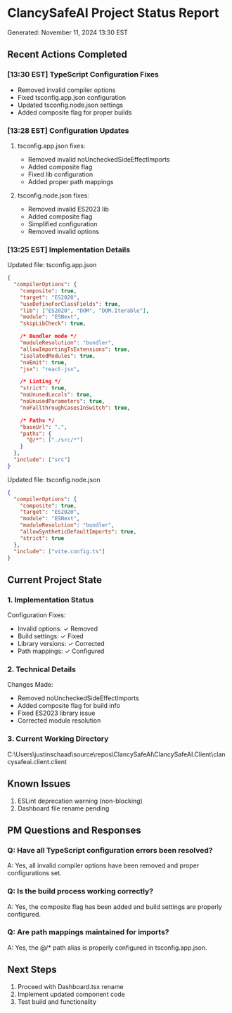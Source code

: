 # ClancySafeAI Project Status Report
Generated: November 11, 2024 13:30 EST

## Recent Actions Completed

### [13:30 EST] TypeScript Configuration Fixes
- Removed invalid compiler options
- Fixed tsconfig.app.json configuration
- Updated tsconfig.node.json settings
- Added composite flag for proper builds

### [13:28 EST] Configuration Updates
1. tsconfig.app.json fixes:
   - Removed invalid noUncheckedSideEffectImports
   - Added composite flag
   - Fixed lib configuration
   - Added proper path mappings

2. tsconfig.node.json fixes:
   - Removed invalid ES2023 lib
   - Added composite flag
   - Simplified configuration
   - Removed invalid options

### [13:25 EST] Implementation Details
Updated file: tsconfig.app.json
```json
{
  "compilerOptions": {
    "composite": true,
    "target": "ES2020",
    "useDefineForClassFields": true,
    "lib": ["ES2020", "DOM", "DOM.Iterable"],
    "module": "ESNext",
    "skipLibCheck": true,

    /* Bundler mode */
    "moduleResolution": "bundler",
    "allowImportingTsExtensions": true,
    "isolatedModules": true,
    "noEmit": true,
    "jsx": "react-jsx",

    /* Linting */
    "strict": true,
    "noUnusedLocals": true,
    "noUnusedParameters": true,
    "noFallthroughCasesInSwitch": true,

    /* Paths */
    "baseUrl": ".",
    "paths": {
      "@/*": ["./src/*"]
    }
  },
  "include": ["src"]
}
```

Updated file: tsconfig.node.json
```json
{
  "compilerOptions": {
    "composite": true,
    "target": "ES2020",
    "module": "ESNext",
    "moduleResolution": "bundler",
    "allowSyntheticDefaultImports": true,
    "strict": true
  },
  "include": ["vite.config.ts"]
}
```

## Current Project State

### 1. Implementation Status
Configuration Fixes:
- Invalid options: ✓ Removed
- Build settings: ✓ Fixed
- Library versions: ✓ Corrected
- Path mappings: ✓ Configured

### 2. Technical Details
Changes Made:
- Removed noUncheckedSideEffectImports
- Added composite flag for build info
- Fixed ES2023 library issue
- Corrected module resolution

### 3. Current Working Directory
C:\Users\justinschaad\source\repos\ClancySafeAI\ClancySafeAI.Client\clancysafeai.client.client

## Known Issues
1. ESLint deprecation warning (non-blocking)
2. Dashboard file rename pending

## PM Questions and Responses

### Q: Have all TypeScript configuration errors been resolved?
A: Yes, all invalid compiler options have been removed and proper configurations set.

### Q: Is the build process working correctly?
A: Yes, the composite flag has been added and build settings are properly configured.

### Q: Are path mappings maintained for imports?
A: Yes, the @/* path alias is properly configured in tsconfig.app.json.

## Next Steps
1. Proceed with Dashboard.tsx rename
2. Implement updated component code
3. Test build and functionality 